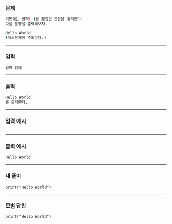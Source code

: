 ### 문제 
```sh
이번에는 공백( )을 포함한 문장을 출력한다.
다음 문장을 출력해보자.

Hello World
(대소문자에 주의한다.)
```
***
### 입력
```sh
입력 없음
```
***
### 출력 
```sh
Hello World
를 출력한다.
```
***
### 입력 예시
```sh

```
***
### 출력 예시
```sh
Hello World
```
***
### 내 풀이
~~~
print("Hello World")
~~~

***
### 모범 답안
~~~
print("Hello World")
~~~
